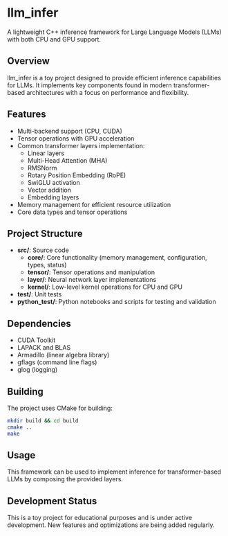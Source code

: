# llm_infer

A lightweight C++ inference framework for Large Language Models (LLMs) with both CPU and GPU support.

## Overview

llm_infer is a toy project designed to provide efficient inference capabilities for LLMs. It implements key components found in modern transformer-based architectures with a focus on performance and flexibility.

## Features

- Multi-backend support (CPU, CUDA)
- Tensor operations with GPU acceleration
- Common transformer layers implementation:
  - Linear layers
  - Multi-Head Attention (MHA)
  - RMSNorm
  - Rotary Position Embedding (RoPE)
  - SwiGLU activation
  - Vector addition
  - Embedding layers
- Memory management for efficient resource utilization
- Core data types and tensor operations

## Project Structure

- **src/**: Source code
  - **core/**: Core functionality (memory management, configuration, types, status)
  - **tensor/**: Tensor operations and manipulation
  - **layer/**: Neural network layer implementations
  - **kernel/**: Low-level kernel operations for CPU and GPU
- **test/**: Unit tests
- **python_test/**: Python notebooks and scripts for testing and validation

## Dependencies

- CUDA Toolkit
- LAPACK and BLAS
- Armadillo (linear algebra library)
- gflags (command line flags)
- glog (logging)

## Building

The project uses CMake for building:

```bash
mkdir build && cd build
cmake ..
make
```

## Usage

This framework can be used to implement inference for transformer-based LLMs by composing the provided layers.

## Development Status

This is a toy project for educational purposes and is under active development. New features and optimizations are being added regularly.